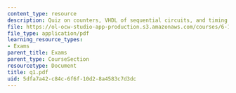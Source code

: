 ```yaml
---
content_type: resource
description: Quiz on counters, VHDL of sequential circuits, and timing and memory.
file: https://ol-ocw-studio-app-production.s3.amazonaws.com/courses/6-111-introductory-digital-systems-laboratory-spring-2006/5dfa7a42c84c6f6f10d28a4583c7d3dc_q1.pdf
file_type: application/pdf
learning_resource_types:
- Exams
parent_title: Exams
parent_type: CourseSection
resourcetype: Document
title: q1.pdf
uid: 5dfa7a42-c84c-6f6f-10d2-8a4583c7d3dc
---
```

